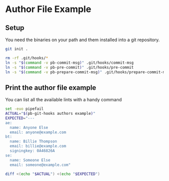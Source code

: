 # Author File Example

## Setup

You need the binaries on your path and them installed into a git
repository.

``` bash
git init .

rm -rf .git/hooks/*
ln -s "$(command -v pb-commit-msg)" .git/hooks/commit-msg
ln -s "$(command -v pb-pre-commit)" .git/hooks/pre-commit
ln -s "$(command -v pb-prepare-commit-msg)" .git/hooks/prepare-commit-msg
```

## Print the author file example

You can list all the available lints with a handy command

``` bash
set -euo pipefail
ACTUAL="$(pb-git-hooks authors example)"
EXPECTED="---
ae:
  name: Anyone Else
  email: anyone@example.com
bt:
  name: Billie Thompson
  email: billie@example.com
  signingkey: 0A46826A
se:
  name: Someone Else
  email: someone@example.com"

diff <(echo "$ACTUAL") <(echo "$EXPECTED")
```
